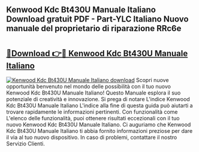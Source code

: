 ## Kenwood Kdc Bt430U Manuale Italiano Download gratuit PDF - Part-YLC Italiano Nuovo manuale del proprietario di riparazione RRc6e

# <h2><a href="http://dfckn5.blite.top/?on=Kenwood+Kdc+Bt430U+Manuale+Italiano">🔗Download 👉🔴 Kenwood Kdc Bt430U Manuale Italiano</a></h2>

[![Kenwood Kdc Bt430U Manuale Italiano download](https://i.imgur.com/lujVjoI.png)](http://dfckn5.blite.top/?on=Kenwood+Kdc+Bt430U+Manuale+Italiano)
Scopri nuove opportunità benvenuto nel mondo delle possibilità con il tuo nuovo Kenwood Kdc Bt430U Manuale Italiano! Questo Manuale esplora il suo potenziale di creatività e innovazione. Si prega di notare L'indice Kenwood Kdc Bt430U Manuale Italiano L'indice alla fine di questa guida può aiutarti a trovare rapidamente le informazioni pertinenti. Con funzionalità come L'elenco delle funzionalità, puoi ottenere risultati eccezionali con il tuo nuovo Kenwood Kdc Bt430U Manuale Italiano. Ci auguriamo che Kenwood Kdc Bt430U Manuale Italiano ti abbia fornito informazioni preziose per dare il via al tuo nuovo dispositivo. In caso di problemi, contattare il nostro Servizio Clienti.
